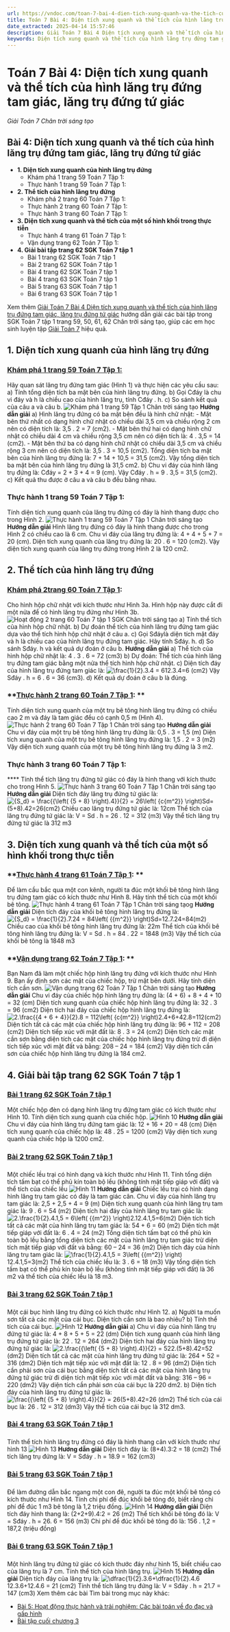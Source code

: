 ```yaml
---
url: https://vndoc.com/toan-7-bai-4-dien-tich-xung-quanh-va-the-tich-cua-hinh-lang-tru-dung-tam-giac-lang-tru-dung-tu-giac-270663
title: Toán 7 Bài 4: Diện tích xung quanh và thể tích của hình lăng trụ đứng tam giác, lăng trụ đứng tứ giác - Giải Toán 7 Chân trời sáng tạo - VnDoc.com
date_extracted: 2025-04-14 15:57:46
description: Giải Toán 7 Bài 4 Diện tích xung quanh và thể tích của hình lăng trụ đứng tam giác, lăng trụ đứng tứ giác  Chân trời sáng tạo bao gồm đáp án và lời giải chi tiết cho từng bài tập trong SGK Toán 7 cho các em học sinh tham khảo luyện Giải Toán 7 hiệu quả.
keywords: Diện tích xung quanh và thể tích của hình lăng trụ đứng tam giác lăng trụ đứng tứ giác,hình học 7,giải toán 7 trang 62 chân trời sáng tạo,bài 4 diện tích xung quanh và thể tích của hình lăng trụ đứng tam giác lăng trụ đứng tứ giác,toán lớp 7 bài 4 diện tích xung quanh và thể tích của hình lăng trụ đứng tam giác lăng trụ đứng tứ giác,toán 7 bài 4 diện tích xung quanh và thể tích của hình lăng trụ đứng tam giác lăng trụ đứng tứ giác,toán lớp 7 bài 4 diện tích xung quanh
---
```


# Toán 7 Bài 4: Diện tích xung quanh và thể tích của hình lăng trụ đứng tam giác, lăng trụ đứng tứ giác
 _Giải Toán 7 Chân trời sáng tạo_
## Bài 4: Diện tích xung quanh và thể tích của hình lăng trụ đứng tam giác, lăng trụ đứng tứ giác
  * **1\. Diện tích xung quanh của hình lăng trụ đứng**
    * Khám phá 1 trang 59 Toán 7 Tập 1: 
    * Thực hành 1 trang 59 Toán 7 Tập 1: 
  * **2\. Thể tích của hình lăng trụ đứng**
    * Khám phá 2 trang 60 Toán 7 Tập 1:
    * Thực hành 2 trang 60 Toán 7 Tập 1: 
    * Thực hành 3 trang 60 Toán 7 Tập 1:
  * **3\. Diện tích xung quanh và thể tích của một số hình khối trong thực tiễn**
    * Thực hành 4 trang 61 Toán 7 Tập 1: 
    * Vận dụng trang 62 Toán 7 Tập 1: 
  * **4\. Giải bài tập trang 62 SGK Toán 7 tập 1**
    * Bài 1 trang 62 SGK Toán 7 tập 1
    * Bài 2 trang 62 SGK Toán 7 tập 1
    * Bài 4 trang 62 SGK Toán 7 tập 1
    * Bài 4 trang 63 SGK Toán 7 tập 1
    * Bài 5 trang 63 SGK Toán 7 tập 1
    * Bài 6 trang 63 SGK Toán 7 tập 1

Xem thêm
[Giải Toán 7 Bài 4 Diện tích xung quanh và thể tích của hình lăng trụ đứng tam giác, lăng trụ đứng tứ giác](<https://vndoc.com/toan-7-bai-4-dien-tich-xung-quanh-va-the-tich-cua-hinh-lang-tru-dung-tam-giac-lang-tru-dung-tu-giac-270663>) hướng dẫn giải các bài tập trong SGK Toán 7 tập 1 trang 59, 50, 61, 62 Chân trời sáng tạo, giúp các em học sinh luyện tập [Giải Toán 7](<https://vndoc.com/toan-7-tap-1-ctst>) hiệu quả.
## **1\. Diện tích xung quanh của hình lăng trụ đứng**
### [**Khám phá 1 trang 59 Toán 7 Tập 1:**](<https://vndoc.com/quan-sat-lang-tru-dung-tam-giac-hinh-1-va-thuc-hien-cac-yeu-cau-sau-day-329808>)
Hãy quan sát lăng trụ đứng tam giác \(Hình 1\) và thực hiện các yêu cầu sau:
a\) Tính tổng diện tích ba mặt bên của hình lăng trụ đứng.
b\) Gọi Cđáy là chu vi đáy và h là chiều cao của hình lăng trụ, tính Cđáy . h.
c\) So sánh kết quả của câu a và câu b.
![Khám phá 1 trang 59 Tập 1 Chân trời sáng tạo](https://i.vdoc.vn/data/image/2023/09/27/kham-pha-1-trang-59-toan-7-tap-1.png)
**Hướng dẫn giải**
a\) Hình lăng trụ đứng có ba mặt bên đều là hình chữ nhật:
\- Mặt bên thứ nhất có dạng hình chữ nhật có chiều dài 3,5 cm và chiều rộng 2 cm nên có diện tích là:
3,5 . 2 = 7 \(cm2\).
\- Mặt bên thứ hai có dạng hình chữ nhật có chiều dài 4 cm và chiều rộng 3,5 cm nên có diện tích là:
4 . 3,5 = 14 \(cm2\).
\- Mặt bên thứ ba có dạng hình chữ nhật có chiều dài 3,5 cm và chiều rộng 3 cm nên có diện tích là:
3,5 . 3 = 10,5 \(cm2\).
Tổng diện tích ba mặt bên của hình lăng trụ đứng là:
7 + 14 + 10,5 = 31,5 \(cm2\).
Vậy tổng diện tích ba mặt bên của hình lăng trụ đứng là 31,5 cm2.
b\) Chu vi đáy của hình lăng trụ đứng là:
Cđáy = 2 + 3 + 4 = 9 \(cm\).
Vậy Cđáy . h = 9 . 3,5 = 31,5 \(cm2\).
c\) Kết quả thu được ở câu a và câu b đều bằng nhau.
### **Thực hành 1 trang 59 Toán 7 Tập 1:**
Tính diện tích xung quanh của lăng trụ đứng có đáy là hình thang được cho trong Hình 2.
![Thực hành 1 trang 59 Toán 7 Tập 1 Chân trời sáng tạo](https://i.vdoc.vn/data/image/2023/09/27/thuc-hanh-1-trang-59-toan-7-tap-1.png)
**Hướng dẫn giải**
Hình lăng trụ đứng có đáy là hình thang được cho trong Hình 2 có chiều cao là 6 cm.
Chu vi đáy của lăng trụ đứng là:
4 + 4 + 5 + 7 = 20 \(cm\).
Diện tích xung quanh của lăng trụ đứng là:
20 . 6 = 120 \(cm2\).
Vậy diện tích xung quanh của lăng trụ đứng trong Hình 2 là 120 cm2.
## **2\. Thể tích của hình lăng trụ đứng**
### [**Khám phá 2**](<https://vndoc.com/cho-hinh-hop-chu-nhat-voi-kich-thuoc-nhu-hinh-3a-hinh-nay-duoc-cat-di-mot-nua-de-co-hinh-lang-tru-dung-nhu-hinh-3b-329809>)**[trang 60 Toán 7 Tập 1](<https://vndoc.com/cho-hinh-hop-chu-nhat-voi-kich-thuoc-nhu-hinh-3a-hinh-nay-duoc-cat-di-mot-nua-de-co-hinh-lang-tru-dung-nhu-hinh-3b-329809>):**
Cho hình hộp chữ nhật với kích thước như Hình 3a. Hình hộp này được cắt đi một nửa để có hình lăng trụ đứng như Hình 3b.
![Hoạt động 2 trang 60 Toán 7 tập 1 SGK Chân trời sáng tạo](https://i.vdoc.vn/data/image/2023/09/27/Hoat-dong-2-trang-60-Toan-7-tap-1-SGK-Chan-troi-sang-tao.png)
a\) Tính thể tích của hình hộp chữ nhật.
b\) Dự đoán thể tích của hình lăng trụ đứng tam giác dựa vào thể tích hình hộp chữ nhật ở câu a.
c\) Gọi Sđáylà diện tích mặt đáy và h là chiều cao của hình lăng trụ đứng tam giác. Hãy tính Sđáy. h.
d\) So sánh Sđáy. h và kết quả dự đoán ở câu b.
**Hướng dẫn giải**
a\) Thể tích của hình hộp chữ nhật là:
4 . 3 . 6 = 72 \(cm3\)
b\) Dự đoán: Thể tích của hình lăng trụ đứng tam giác bằng một nửa thể tích hình hộp chữ nhật.
c\) Diện tích đáy của hình lăng trụ đứng tam giác là:
![\\frac{1}{2}.3.4 = 6](https://i.vdoc.vn/data/image/blank.png)12.3.4=6 \(cm2\)
Vậy Sđáy . h = 6 . 6 = 36 \(cm3\).
d\) Kết quả dự đoán ở câu b là đúng.
### **[Thực hành 2 trang 60 Toán 7 Tập 1](<https://vndoc.com/tinh-dien-tich-xung-quanh-cua-mot-tru-be-tong-hinh-lang-tru-dung-co-chieu-cao-2m-329840>): **
Tính diện tích xung quanh của một trụ bê tông hình lăng trụ đứng có chiều cao 2 m và đáy là tam giác đều có cạnh 0,5 m \(Hình 4\).
![Thực hành 2 trang 60 Toán 7 Tập 1 Chân trời sáng tạo](https://i.vdoc.vn/data/image/2023/09/27/thuc-hanh-2-trang-60-toan-7-tap-1.png)
**Hướng dẫn giải**
Chu vi đáy của một trụ bê tông hình lăng trụ đứng là:
0,5 . 3 = 1,5 \(m\)
Diện tích xung quanh của một trụ bê tông hình lăng trụ đứng là:
1,5 . 2 = 3 \(m2\)
Vậy diện tích xung quanh của một trụ bê tông hình lăng trụ đứng là 3 m2.
### **Thực hành 3 trang 60 Toán 7 Tập 1:**
**** Tính thể tích lăng trụ đứng tứ giác có đáy là hình thang với kích thước cho trong Hình 5.
![Thực hành 3 trang 60 Toán 7 Tập 1 Chân trời sáng tạo](https://i.vdoc.vn/data/image/2023/09/27/thuc-hanh-3-trang-60-toan-7-tap-1.png)
**Hướng dẫn giải**
Diện tích đáy lăng trụ đứng tứ giác là:
![{S_d} = \\frac{{\\left\( {5 + 8} \\right\).4}}{2} = 26\\left\( {c{m^2}} \\right\)](https://i.vdoc.vn/data/image/blank.png)Sd=\(5+8\).42=26\(cm2\)
Chiều cao lăng trụ đứng tứ giác là: 12cm
Thể tích của lăng trụ đứng tứ giác là:
V = Sd . h = 26 . 12 = 312 \(m3\)
Vậy thể tích lăng trụ đứng tứ giác là 312 m3
## **3\. Diện tích xung quanh và thể tích của một số hình khối trong thực tiễn**
### **[Thực hành 4 trang 61 Toán 7 Tập 1](<https://vndoc.com/de-lam-cau-bac-qua-mot-con-kenh-nguoi-ta-duc-1-khoi-be-tong-hinh-lang-tru-dung-tam-giac-329842>): **
Để làm cầu bắc qua một con kênh, người ta đúc một khối bê tông hình lăng trụ đứng tam giác có kích thước như Hình 8. Hãy tính thể tích của một khối bê tông.
![Thực hành 4 trang 61 Toán 7 Tập 1 Chân trời sáng tạog](https://i.vdoc.vn/data/image/2023/09/27/thuc-hanh-4-trang-61-toan-7-tap-1.png)
**Hướng dẫn giải**
Diện tích đáy của khối bê tông hình lăng trụ đứng là:
![{S_d} = \\frac{1}{2}.7.24 = 84\\left\( {{m^2}} \\right\)](https://i.vdoc.vn/data/image/blank.png)Sd=12.7.24=84\(m2\)
Chiều cao của khối bê tông hình lăng trụ đứng là: 22m
Thể tích của khối bê tông hình lăng trụ đứng là:
V = Sd . h = 84 . 22 = 1848 \(m3\)
Vậy thể tích của khối bê tông là 1848 m3
### **[Vận dụng trang 62 Toán 7 Tập 1](<https://vndoc.com/van-dung-trang-62-toan-7-chan-troi-sang-tao-329844>): **
Bạn Nam đã làm một chiếc hộp hình lăng trụ đứng với kích thước như Hình 9. Bạn ấy định sơn các mặt của chiếc hộp, trừ mặt bên dưới. Hãy tính diện tích cần sơn.
![Vận dụng trang 62 Toán 7 Tập 1 Chân trời sáng tạo](https://i.vdoc.vn/data/image/2023/09/27/van-dung-trang-62-toan-7-tap-1.png)
**Hướng dẫn giải**
Chu vi đáy của chiếc hộp hình lăng trụ đứng là:
\(4 + 6\) + 8 + 4 + 10 = 32 \(cm\)
Diện tích xung quanh của chiếc hộp hình lăng trụ đứng là:
32 . 3 = 96 \(cm2\)
Diện tích hai đáy của chiếc hộp hình lăng trụ đứng là:
![2.\\frac{{4 + 6 + 4}}{2}.8 = 112\\left\( {c{m^2}} \\right\)](https://i.vdoc.vn/data/image/blank.png)2.4+6+42.8=112\(cm2\)
Diện tích tất cả các mặt của chiếc hộp hình lăng trụ đứng là:
96 + 112 = 208 \(cm2\)
Diện tích tiếp xúc với mặt đất là:
8 . 3 = 24 \(cm2\)
Diện tích các mặt cần sơn bằng diện tích các mặt của chiếc hộp hình lăng trụ đứng trừ đi diện tích tiếp xúc với mặt đất và bằng:
208 – 24 = 184 \(cm2\)
Vậy diện tích cần sơn của chiếc hộp hình lăng trụ đứng là 184 cm2.
## 4\. Giải bài tập trang 62 SGK Toán 7 tập 1
### [Bài 1 trang 62 SGK Toán 7 tập 1](<https://vndoc.com/bai-1-trang-62-toan-7-chan-troi-sang-tao-329845>)
Một chiếc hộp đèn có dạng hình lăng trụ đứng tam giác có kích thước như Hình 10. Tính diện tích xung quanh của chiếc hộp.
![Hình 10](https://i.vdoc.vn/data/image/2023/09/27/Toan-7-chuong-3-bai-4-1.jpg)
**Hướng dẫn giải**
Chu vi đáy của hình lăng trụ đứng tam giác là:
12 + 16 + 20 = 48 \(cm\)
Diện tích xung quanh của chiếc hộp là:
48 . 25 = 1200 \(cm2\)
Vậy diện tích xung quanh của chiếc hộp là 1200 cm2.
### [Bài 2 trang 62 SGK Toán 7 tập 1](<https://vndoc.com/bai-2-trang-62-toan-7-chan-troi-sang-tao-329846>)
### 
Một chiếc lều trại có hình dạng và kích thước như Hình 11. Tính tổng diện tích tấm bạt có thể phủ kín toàn bộ lều \(không tính mặt tiếp giáp với đất\) và thể tích của chiếc lều
![Hình 11](https://i.vdoc.vn/data/image/2023/09/27/Toan-7-chuong-3-bai-4-2.jpg)
**Hướng dẫn giải**
Chiếc lều trại có hình dạng hình lăng trụ tam giác có đáy là tam giác cân.
Chu vi đáy của hình lăng trụ tam giác là:
2,5 + 2,5 + 4 = 9 \(m\)
Diện tích xung quanh của hình lăng trụ tam giác là:
9 . 6 = 54 \(m2\)
Diện tích hai đáy của hình lăng trụ tam giác là:
![2.\\frac{1}{2}.4.1,5 = 6\\left\( {{m^2}} \\right\)](https://i.vdoc.vn/data/image/blank.png)2.12.4.1,5=6\(m2\)
Diện tích tích tất cả các mặt của hình lăng trụ tam giác là:
54 + 6 = 60 \(m2\)
Diện tích mặt tiếp giáp với đất là:
6 . 4 = 24 \(m2\)
Tổng diện tích tấm bạt có thể phủ kín toàn bộ lều bằng tổng diện tích các mặt của hình lăng trụ tam giác trừ diện tích mặt tiếp giáp với đất và bằng:
60 – 24 = 36 \(m2\)
Diện tích đáy của hình lăng trụ tam giác là:
![\\frac{1}{2}.4.1,5 = 3\\left\( {{m^2}} \\right\)](https://i.vdoc.vn/data/image/blank.png)12.4.1,5=3\(m2\)
Thể tích của chiếc lều là:
3 . 6 = 18 \(m3\)
Vậy tổng diện tích tấm bạt có thể phủ kín toàn bộ lều \(không tính mặt tiếp giáp với đất\) là 36 m2 và thể tích của chiếc lều là 18 m3.
### [Bài 3 trang 62 SGK Toán 7 tập 1](<https://vndoc.com/bai-3-trang-62-toan-7-chan-troi-sang-tao-tap-1-329847>)
### 
Một cái bục hình lăng trụ đứng có kích thước như Hình 12.
a\) Người ta muốn sơn tất cả các mặt của cái bục. Diện tích cần sơn là bao nhiêu?
b\) Tính thể tích của cái bục.
![Hình 12](https://i.vdoc.vn/data/image/2023/09/27/Toan-7-chuong-3-bai-4-3.jpg)
**Hướng dẫn giải**
a\) Chu vi đáy của hình lăng trụ đứng tứ giác là:
4 + 8 + 5 + 5 = 22 \(dm\)
Diện tích xung quanh của hình lăng trụ đứng tứ giác là:
22 . 12 = 264 \(dm2\)
Diện tích hai đáy của hình lăng trụ đứng tứ giác là:
![2.\\frac{{\\left\( {5 + 8} \\right\).4}}{2} = 52](https://i.vdoc.vn/data/image/blank.png)2.\(5+8\).42=52 \(dm2\)
Diện tích tất cả các mặt của hình lăng trụ đứng tứ giác là:
264 + 52 = 316 \(dm2\)
Diện tích mặt tiếp xúc với mặt đất là:
12 . 8 = 96 \(dm2\)
Diện tích cần phải sơn của cái bục bằng diện tích tất cả các mặt của hình lăng trụ đứng tứ giác trừ đi diện tích mặt tiếp xúc với mặt đất và bằng:
316 – 96 = 220 \(dm2\)
Vậy diện tích cần phải sơn của cái bục là 220 dm2.
b\) Diện tích đáy của hình lăng trụ đứng tứ giác là:
![\\frac{{\\left\( {5 + 8} \\right\).4}}{2} = 26](https://i.vdoc.vn/data/image/blank.png)\(5+8\).42=26 \(dm2\)
Thể tích của cái bục là:
26 . 12 = 312 \(dm3\)
Vậy thể tích của cái bục là 312 dm3.
### [Bài 4 trang 63 SGK Toán 7 tập 1](<https://vndoc.com/bai-4-trang-62-toan-7-chan-troi-sang-tao-tap-1-329848>)
### 
Tính thể tích hình lăng trụ đứng có đáy là hình thang cân với kích thước như hình 13
![Hình 13](https://i.vdoc.vn/data/image/2023/09/27/Toan-7-chuong-3-bai-4-4.jpg)
**Hướng dẫn giải**
Diện tích đáy là:
\(8+4\).3:2 = 18 \(cm2\)
Thể tích lăng trụ đứng là:
V = Sđáy . h = 18.9 = 162 \(cm3\)
### [Bài 5 trang 63 SGK Toán 7 tập 1](<https://vndoc.com/bai-5-trang-62-toan-7-chan-troi-sang-tao-tap-1-329849>)
### 
Để làm đường dẫn bắc ngang một con đê, người ta đúc một khối bê tông có kích thước như Hình 14. Tính chi phí để đúc khối bê tông đó, biết rằng chi phí để đúc 1 m3 bê tông là 1,2 triệu đồng.
![Hình 14](https://i.vdoc.vn/data/image/2023/09/27/Toan-7-chuong-3-bai-4-5.jpg)
**Hướng dẫn giải**
Diện tích đáy hình thang là: \(2+2+9\).4:2 = 26 \(m2\)
Thể tích khối bê tông đó là:
V = Sđáy . h = 26. 6 = 156 \(m3\)
Chi phí để đúc khối bê tông đó là:
156 . 1,2 = 187,2 \(triệu đồng\)
### [Bài 6 trang 63 SGK Toán 7 tập 1](<https://vndoc.com/bai-6-trang-62-toan-7-chan-troi-sang-tao-tap-1-329851>)
### 
Một hình lăng trụ đứng tứ giác có kích thước đáy như hình 15, biết chiều cao của lăng trụ là 7 cm. Tính thể tích của hình lăng trụ.
![Hình 15](https://i.vdoc.vn/data/image/2023/09/27/Toan-7-chuong-3-bai-4-6.jpg)
**Hướng dẫn giải**
Diện tích đáy của lăng trụ là:
![\\dfrac{1}{2}.3.6+\\dfrac{1}{2}.4.6](https://i.vdoc.vn/data/image/blank.png)12.3.6+12.4.6 = 21 \(cm2\)
Tính thể tích lăng trụ đứng là:
V = Sđáy . h = 21.7 = 147 \(cm3\)
Xem thêm các bài Tìm bài trong mục này khác:
  * [Bài 5: Hoạt động thực hành và trải nghiệm: Các bài toán về đo đạc và gấp hình](</toan-7-bai-5-hoat-dong-thuc-hanh-va-trai-nghiem-cac-bai-toan-ve-do-dac-va-gap-hinh-270668>)
  * [Bài tập cuối chương 3](</toan-7-bai-tap-cuoi-chuong-3-270673>)


